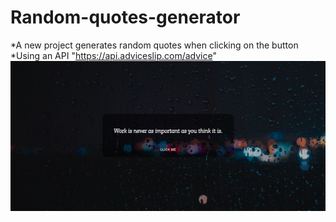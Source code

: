 # Random-quotes-generator
*A new project generates random quotes when clicking on the button <br/>
*Using an API "https://api.adviceslip.com/advice"
<img src="project.jpg"/>
